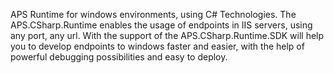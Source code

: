 APS Runtime for windows environments, using C# Technologies.
The APS.CSharp.Runtime enables the usage of endpoints in IIS servers, using any port, any url.
With the support of the APS.CSharp.Runtime.SDK will help you to develop endpoints to windows faster and easier, with the help of powerful debugging possibilities and easy to deploy.
